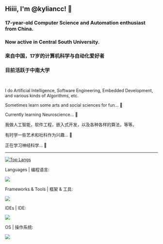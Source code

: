## Hiiii, I'm @kyliancc! 👋

### 17-year-old Computer Science and Automation enthusiast from China.

### Now active in Central South University.

### 来自中国，17岁的计算机科学与自动化爱好者

### 目前活跃于中南大学

<br>

I do Artificial Intelligence, Software Engineering, Embedded Development, and various kinds of Algorithms, etc.

Sometimes learn some arts and social sciences for fun... 🤫

Currently learning Neuroscience... 🧐

我做人工智能，软件工程，嵌入式开发，以及各种各样的算法，等等。

有时学一些艺术和社科作为兴趣... 🤫

正在学习神经科学... 🧐

---

[![Top Langs](https://github-readme-stats.vercel.app/api/top-langs/?username=kyliancc&layout=compact&hide=Jupyter%20Notebook,jupyter)](https://github.com/anuraghazra/github-readme-stats)

Languages | 编程语言:

[![](https://skillicons.dev/icons?i=c,cpp,java,html,css,js,py)](https://skillicons.dev)

Frameworks & Tools | 框架 & 工具:

[![](https://skillicons.dev/icons?i=pytorch,qt,nodejs,vue,jquery,spring,fastapi,mysql)](https://skillicons.dev)

IDEs | IDE:

[![](https://skillicons.dev/icons?i=pycharm,clion,webstorm,idea,vscode)](https://skillicons.dev)

OS | 操作系统:

[![](https://skillicons.dev/icons?i=linux,windows)](https://skillicons.dev)
